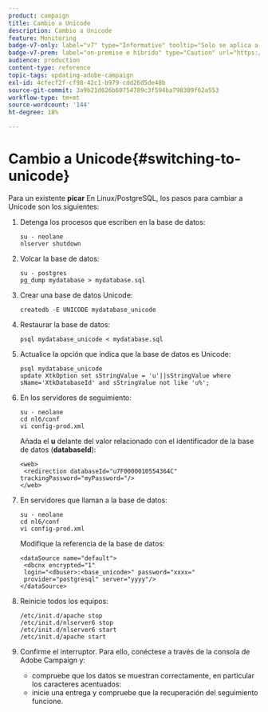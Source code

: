 ```yaml
---
product: campaign
title: Cambio a Unicode
description: Cambio a Unicode
feature: Monitoring
badge-v7-only: label="v7" type="Informative" tooltip="Solo se aplica a Campaign Classic v7"
badge-v7-prem: label="on-premise e híbrido" type="Caution" url="https://experienceleague.adobe.com/docs/campaign-classic/using/installing-campaign-classic/architecture-and-hosting-models/hosting-models-lp/hosting-models.html?lang=es" tooltip="Se aplica solo a implementaciones On-premise e híbridas"
audience: production
content-type: reference
topic-tags: updating-adobe-campaign
exl-id: 4cfecf2f-cf98-42c1-b979-cdd26d5de48b
source-git-commit: 3a9b21d626b60754789c3f594ba798309f62a553
workflow-type: tm+mt
source-wordcount: '144'
ht-degree: 18%

---
```


# Cambio a Unicode{#switching-to-unicode}



Para un existente **picar** En Linux/PostgreSQL, los pasos para cambiar a Unicode son los siguientes:

1. Detenga los procesos que escriben en la base de datos:

   ```
   su - neolane
   nlserver shutdown
   ```

1. Volcar la base de datos:

   ```
   su - postgres
   pg_dump mydatabase > mydatabase.sql
   ```

1. Crear una base de datos Unicode:

   ```
   createdb -E UNICODE mydatabase_unicode
   ```

1. Restaurar la base de datos:

   ```
   psql mydatabase_unicode < mydatabase.sql
   ```

1. Actualice la opción que indica que la base de datos es Unicode:

   ```
   psql mydatabase_unicode
   update XtkOption set sStringValue = 'u'||sStringValue where sName='XtkDatabaseId' and sStringValue not like 'u%';
   ```

1. En los servidores de seguimiento:

   ```
   su - neolane
   cd nl6/conf
   vi config-prod.xml
   ```

   Añada el **u** delante del valor relacionado con el identificador de la base de datos (**databaseId**):

   ```
   <web>
    <redirection databaseId="u7F0000010554364C" trackingPassword="myPassword="/>
   </web>
   ```

1. En servidores que llaman a la base de datos:

   ```
   su - neolane
   cd nl6/conf
   vi config-prod.xml
   ```

   Modifique la referencia de la base de datos:

   ```
   <dataSource name="default">
    <dbcnx encrypted="1" 
    login="<dbuser>:<base_unicode>" password="xxxx="
    provider="postgresql" server="yyyy"/>
   </dataSource>
   ```

1. Reinicie todos los equipos:

   ```
   /etc/init.d/apache stop
   /etc/init.d/nlserver6 stop
   /etc/init.d/nlserver6 start
   /etc/init.d/apache start
   ```

1. Confirme el interruptor. Para ello, conéctese a través de la consola de Adobe Campaign y:

   * compruebe que los datos se muestran correctamente, en particular los caracteres acentuados:
   * inicie una entrega y compruebe que la recuperación del seguimiento funcione.
